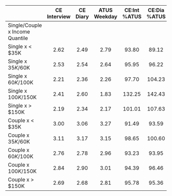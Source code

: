 
|                      | CE<br>Interview |  CE<br>Diary | ATUS<br>Weekday | CE:Int<br>%ATUS | CE:Dia<br>%ATUS |
| -------------------- | :----------: | :----------: | :----------: | :----------: | :----------: |
| Single/Couple x Income Quantile |              |              |              |              |              |
| Single x     < $35K  |         2.62 |         2.49 |         2.79 |        93.80 |        89.12 |
| Single x  $35K/$60K  |         2.53 |         2.54 |         2.64 |        95.95 |        96.22 |
| Single x  $60K/$100K |         2.21 |         2.36 |         2.26 |        97.70 |       104.23 |
| Single x $100K/$150K |         2.41 |         2.60 |         1.83 |       132.25 |       142.43 |
| Single x     > $150K |         2.19 |         2.34 |         2.17 |       101.01 |       107.63 |
| Couple x     < $35K  |         3.00 |         3.06 |         3.27 |        91.49 |        93.59 |
| Couple x  $35K/$60K  |         3.11 |         3.17 |         3.15 |        98.65 |       100.60 |
| Couple x  $60K/$100K |         2.76 |         2.78 |         2.96 |        93.23 |        93.95 |
| Couple x $100K/$150K |         2.84 |         2.90 |         3.01 |        94.39 |        96.46 |
| Couple x     > $150K |         2.69 |         2.68 |         2.81 |        95.78 |        95.36 |

